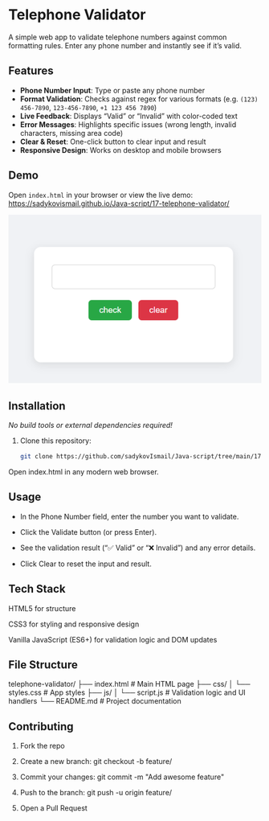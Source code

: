 # Telephone Validator

A simple web app to validate telephone numbers against common formatting rules. Enter any phone number and instantly see if it’s valid.

## Features

- **Phone Number Input**: Type or paste any phone number  
- **Format Validation**: Checks against regex for various formats (e.g. `(123) 456-7890`, `123-456-7890`, `+1 123 456 7890`)  
- **Live Feedback**: Displays “Valid” or “Invalid” with color-coded text  
- **Error Messages**: Highlights specific issues (wrong length, invalid characters, missing area code)  
- **Clear & Reset**: One-click button to clear input and result  
- **Responsive Design**: Works on desktop and mobile browsers  

## Demo

Open `index.html` in your browser or view the live demo:  
<https://sadykovismail.github.io/Java-script/17-telephone-validator/>

![Screenshot of the Telephone Validator app](./screenshot.png)

## Installation

_No build tools or external dependencies required!_

1. Clone this repository:  
   ```bash
   git clone https://github.com/sadykovIsmail/Java-script/tree/main/17-telephone-validator
Open index.html in any modern web browser.

## Usage
- In the Phone Number field, enter the number you want to validate.

- Click the Validate button (or press Enter).

- See the validation result (“✅ Valid” or “❌ Invalid”) and any error details.

- Click Clear to reset the input and result.

## Tech Stack
HTML5 for structure

CSS3 for styling and responsive design

Vanilla JavaScript (ES6+) for validation logic and DOM updates

## File Structure

telephone-validator/
├── index.html           # Main HTML page
├── css/
│   └── styles.css       # App styles
├── js/
│   └── script.js           # Validation logic and UI handlers
└── README.md            # Project documentation

## Contributing
1) Fork the repo

2) Create a new branch:
git checkout -b feature/<your-branch-name>

3) Commit your changes:
git commit -m "Add awesome feature"

4) Push to the branch:
git push -u origin feature/<your-branch-name>

5) Open a Pull Request
